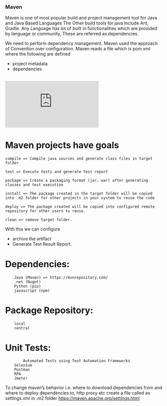 ### Maven
Maven is one of most popular build and project management tool for Java and Java Based Languages
The Other build tools for java include Ant, Gradle.
Any Language has lot of built in functionalities which are provided by language or community, These are referred as dependencies.

We need to perform dependency management.
Maven used the approach of Convention over configuration.
Maven reads a file which is pom.xml where the following are defined
 * project metadata
 * dependencies

## ![maven 5 minutes](https://maven.apache.org/guides/getting-started/maven-in-five-minutes.html)

# Maven projects have goals
```
compile => Compile java sources and generate class files in target folder

test => Execute tests and generate test report

package => Create a packaging format (jar, war) after generating classes and test execution

install => The package created in the target folder will be copied into .m2 folder for other projects in your system to reuse the code

deploy => The package created will be copied into configured remote repository for other users to reuse.

clean => remove target folder.
```
With this we can configure
  * archive the artifact
  * Generate Test Result Report.

# Dependencies:
```
	Java (Maven) => https://mvnrepository.com/
	.net (Nuget)
	Python (pip)
	javascript (npm)
```
# Package Repository:
```
	local
	central
```
# Unit Tests:
```
        Automated Tests using Test Automation Frameworks
	Selenium
	Postman
	RPA
	Jmeter
```
To change maven’s behavior i.e. where to download dependencies from and where to deploy dependencies to, http proxy etc create a file called as settings.xml in .m2 folder https://maven.apache.org/settings.html


